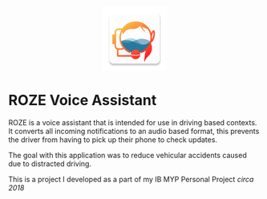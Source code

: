 <p align="center">
  <img src="app/src/main/ic_launcher-web.png" alt="logo" width="128" />
  <h1>ROZE Voice Assistant</h1>
</p>

ROZE is a voice assistant that is intended for use in driving based contexts. It converts all incoming notifications to an audio based format, this prevents the driver from having to pick up their phone to check updates.

The goal with this application was to reduce vehicular accidents caused due to distracted driving.

This is a project I developed as a part of my IB MYP Personal Project _circa 2018_
